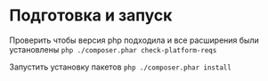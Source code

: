 # Подготовка и запуск

Проверить чтобы версия php подходила и все расширения были установлены `php ./composer.phar check-platform-reqs`

Запустить установку пакетов `php ./composer.phar install`